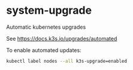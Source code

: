 # system-upgrade

Automatic kubernetes upgrades

See https://docs.k3s.io/upgrades/automated

To enable automated updates:
```sh
kubectl label nodes --all k3s-upgrade=enabled
```
